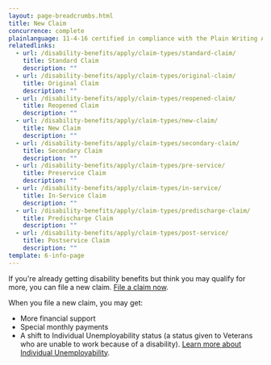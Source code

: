 ```yaml
---
layout: page-breadcrumbs.html
title: New Claim
concurrence: complete
plainlanguage: 11-4-16 certified in compliance with the Plain Writing Act
relatedlinks:
  - url: /disability-benefits/apply/claim-types/standard-claim/
    title: Standard Claim
    description: ""
  - url: /disability-benefits/apply/claim-types/original-claim/
    title: Original Claim
    description: ""
  - url: /disability-benefits/apply/claim-types/reopened-claim/
    title: Reopened Claim
    description: ""
  - url: /disability-benefits/apply/claim-types/new-claim/
    title: New Claim
    description: ""
  - url: /disability-benefits/apply/claim-types/secondary-claim/
    title: Secondary Claim
    description: ""
  - url: /disability-benefits/apply/claim-types/pre-service/
    title: Preservice Claim
    description: ""
  - url: /disability-benefits/apply/claim-types/in-service/
    title: In-Service Claim
    description: ""
  - url: /disability-benefits/apply/claim-types/predischarge-claim/
    title: Predischarge Claim
    description: ""
  - url: /disability-benefits/apply/claim-types/post-service/
    title: Postservice Claim
    description: ""
template: 6-info-page
---
```



<div class="va-introtext">

If you're already getting disability benefits but think you may qualify for more, you can file a new claim. [File a claim now](/disability-benefits/apply/).

</div>

<div class="feature" markdown="1">

When you file a new claim, you may get:
- More financial support 
- Special monthly payments
- A shift to Individual Unemployability status (a status given to Veterans who are unable to work because of a disability). [Learn more about Individual Unemployability](/disability-benefits/conditions/special-claims/individual-unemployability/).

</div>
 
